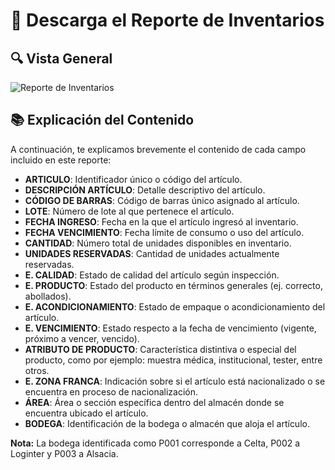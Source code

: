 # 📑 Descarga el Reporte de Inventarios  
  

## 🔍 Vista General  
<img src="https://josemaestreb.github.io/docs.bil_v2/_asset/03-%20Reportes/024_reporte_inventarios_completo.png" alt="Reporte de Inventarios" loading="lazy"/>  

## 📚 Explicación del Contenido  

A continuación, te explicamos brevemente el contenido de cada campo incluido en este reporte:  

- **ARTICULO**: Identificador único o código del artículo.  
- **DESCRIPCIÓN ARTÍCULO**: Detalle descriptivo del artículo.  
- **CÓDIGO DE BARRAS**: Código de barras único asignado al artículo.  
- **LOTE**: Número de lote al que pertenece el artículo.  
- **FECHA INGRESO**: Fecha en la que el artículo ingresó al inventario.  
- **FECHA VENCIMIENTO**: Fecha límite de consumo o uso del artículo.  
- **CANTIDAD**: Número total de unidades disponibles en inventario.  
- **UNIDADES RESERVADAS**: Cantidad de unidades actualmente reservadas.  
- **E. CALIDAD**: Estado de calidad del artículo según inspección.  
- **E. PRODUCTO**: Estado del producto en términos generales (ej. correcto, abollados).  
- **E. ACONDICIONAMIENTO**: Estado de empaque o acondicionamiento del artículo.  
- **E. VENCIMIENTO**: Estado respecto a la fecha de vencimiento (vigente, próximo a vencer, vencido).  
- **ATRIBUTO DE PRODUCTO**: Característica distintiva o especial del producto, como por ejemplo: muestra médica, institucional, tester, entre otros.  
- **E. ZONA FRANCA**: Indicación sobre si el artículo está nacionalizado o se encuentra en proceso de nacionalización.  
- **ÁREA**: Área o sección específica dentro del almacén donde se encuentra ubicado el artículo.  
- **BODEGA**: Identificación de la bodega o almacén que aloja el artículo.  

<p class="tip"><strong>Nota:</strong> La bodega identificada como P001 corresponde a Celta, P002 a Loginter y P003 a Alsacia.</p>  